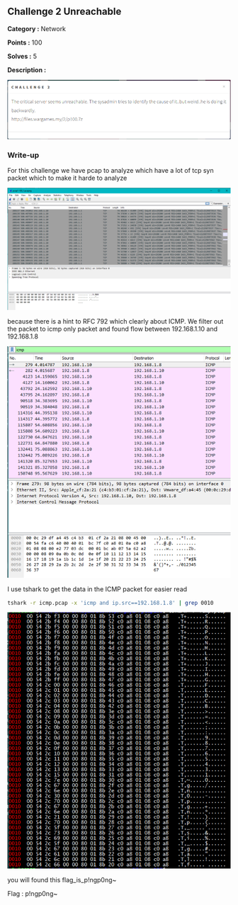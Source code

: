 ## Challenge 2 Unreachable

**Category :** Network

**Points :** 100

**Solves :** 5

**Description :**

![image](https://raw.githubusercontent.com/alejndalliance/Wargames.my-2017-CTF-Writeup/master/Challenge%202%20-%20Unreachable/2.PNG)

### Write-up

For this challenge we have pcap to analyze which have a lot of tcp syn packet which to make it harde to analyze

![image](https://raw.githubusercontent.com/alejndalliance/Wargames.my-2017-CTF-Writeup/master/Challenge%202%20-%20Unreachable/pcap1.PNG)

because there is a hint to RFC 792 which clearly about ICMP. We filter out the packet to icmp only packet and found flow between 192.168.1.10 and 192.168.1.8

![image](https://raw.githubusercontent.com/alejndalliance/Wargames.my-2017-CTF-Writeup/master/Challenge%202%20-%20Unreachable/pcap2.PNG)

I use tshark to get the data in the ICMP packet for easier read
```bash
tshark -r icmp.pcap -x 'icmp and ip.src==192.168.1.8' | grep 0010
```

![image](https://raw.githubusercontent.com/alejndalliance/Wargames.my-2017-CTF-Writeup/master/Challenge%202%20-%20Unreachable/pcap3.PNG)

you will found this flag_is_p!ngp0ng~

Flag : p!ngp0ng~